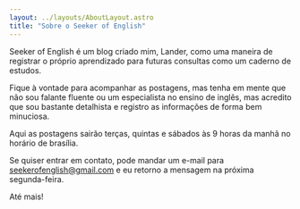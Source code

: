 ```yaml
---
layout: ../layouts/AboutLayout.astro
title: "Sobre o Seeker of English"
---
```


Seeker of English é um blog criado mim, Lander, como uma maneira de registrar o próprio aprendizado para futuras consultas como um caderno de estudos.

Fique à vontade para acompanhar as postagens, mas tenha em mente que não sou falante fluente ou um especialista no ensino de inglês, mas acredito que sou bastante detalhista e registro as informações de forma bem minuciosa.

Aqui as postagens sairão terças, quintas e sábados às 9 horas da manhã no horário de brasília.

Se quiser entrar em contato, pode mandar um e-mail para seekerofenglish@gmail.com e eu retorno a mensagem na próxima segunda-feira.

Até mais!